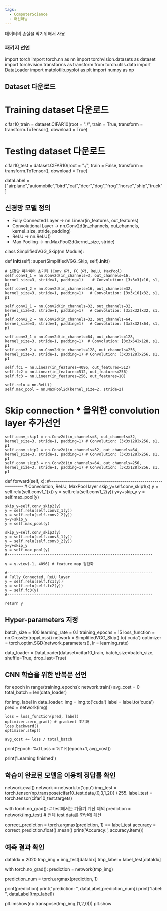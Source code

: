 ```yaml
---
tags:
  - ComputerScience
  - 머신러닝
---
```


데이터의 손실을 막기위해서 사용
### 패키지 선언

import torch
import torch.nn as nn
import torchvision.datasets as dataset
import torchvision.transforms as transform
from torch.utils.data import DataLoader
import matplotlib.pyplot as plt
import numpy as np

## Dataset 다운로드

# Training dataset 다운로드
cifar10_train = dataset.CIFAR10(root = "./",
                            train = True,
                            transform = transform.ToTensor(),
                            download = True)
# Testing dataset 다운로드
cifar10_test = dataset.CIFAR10(root = "./",
                            train = False,
                            transform = transform.ToTensor(),
                            download = True)

dataLabel = ["airplane","automobile","bird","cat","deer","dog","frog","horse","ship","truck"]

## 신경망 모델 정의
- Fully Connected Layer -> nn.Linear(in_features, out_features)
- Convolutional Layer -> nn.Conv2d(in_channels, out_channels, kernel_size, stride, padding)
- ReLU -> nn.ReLU()
- Max Pooling -> nn.MaxPool2d(kernel_size, stride)


class SimplifiedVGG_Skip(nn.Module):

  def __init__(self):
    super(SimplifiedVGG_Skip, self).__init__()

    # 신경망 파라미터 초기화 (Conv 6개, FC 3개, ReLU, MaxPool)
    self.conv1_1 = nn.Conv2d(in_channels=3, out_channels=16, kernel_size=3, stride=1, padding=1)    # Convolution: [3x3x3]x16, s1, p1
    self.conv1_2 = nn.Conv2d(in_channels=16, out_channels=32, kernel_size=3, stride=1, padding=1)   # Convolution: [3x3x16]x32, s1, p1

    self.conv2_1 = nn.Conv2d(in_channels=32, out_channels=32, kernel_size=3, stride=1, padding=1)   # Convolution: [3x3x32]x32, s1, p1
    self.conv2_2 = nn.Conv2d(in_channels=32, out_channels=64, kernel_size=3, stride=1, padding=1)   # Convolution: [3x3x32]x64, s1, p1

    self.conv3_1 = nn.Conv2d(in_channels=64, out_channels=128, kernel_size=3, stride=1, padding=1)  # Convolution: [3x3x64]x128, s1, p1
    self.conv3_2 = nn.Conv2d(in_channels=128, out_channels=256, kernel_size=3, stride=1, padding=1) # Convolution: [3x3x128]x256, s1, p1

    self.fc1 = nn.Linear(in_features=4096, out_features=512)
    self.fc2 = nn.Linear(in_features=512, out_features=256)
    self.fc3 = nn.Linear(in_features=256, out_features=10)

    self.relu = nn.ReLU()
    self.max_pool = nn.MaxPool2d(kernel_size=2, stride=2)

  # Skip connection * 을위한 convolution layer 추가선언
    self.conv_skip1 = nn.Conv2d(in_channels=3, out_channels=32, kernel_size=3, stride=1, padding=1) # Convolution: [3x3x128]x256, s1, p1
    self.conv_skip2 = nn.Conv2d(in_channels=32, out_channels=64, kernel_size=3, stride=1, padding=1) # Convolution: [3x3x128]x256, s1, p1
    self.conv_skip3 = nn.Conv2d(in_channels=64, out_channels=256, kernel_size=3, stride=1, padding=1) # Convolution: [3x3x128]x256, s1, p1


  def forward(self, x):
    #-----------------------------------------------------------------
    # Convolution, ReLU, MaxPool layer
    skip_y=self.conv_skip1(x)
    y = self.relu(self.conv1_1(x))
    y = self.relu(self.conv1_2(y))
    y=y+skip_y
    y = self.max_pool(y)

    skip_y=self.conv_skip2(y)
    y = self.relu(self.conv2_1(y))
    y = self.relu(self.conv2_2(y))
    y=y+skip_y
    y = self.max_pool(y)

    skip_y=self.conv_skip3(y)
    y = self.relu(self.conv3_1(y))
    y = self.relu(self.conv3_2(y))
    y=y+skip_y
    y = self.max_pool(y)
    #-----------------------------------------------------------------

    y = y.view(-1, 4096) # feature map 평탄화

    #-----------------------------------------------------------------
    # Fully Connected, ReLU layer
    y = self.relu(self.fc1(y))
    y = self.relu(self.fc2(y))
    y = self.fc3(y)
    #-----------------------------------------------------------------

    return y


## Hyper-parameters 지정

batch_size = 100
learning_rate = 0.1
training_epochs = 15
loss_function = nn.CrossEntropyLoss()
network = SimplifiedVGG_Skip().to('cuda')
optimizer = torch.optim.SGD(network.parameters(), lr = learning_rate)

data_loader = DataLoader(dataset=cifar10_train,
                         batch_size=batch_size,
                         shuffle=True,
                         drop_last=True)

## CNN 학습을 위한 반복문 선언

for epoch in range(training_epochs):
  network.train()
  avg_cost = 0
  total_batch = len(data_loader)

  for img, label in data_loader:
    img = img.to('cuda')
    label = label.to('cuda')
    pred = network(img)

    loss = loss_function(pred, label)
    optimizer.zero_grad() # gradient 초기화
    loss.backward()
    optimizer.step()

    avg_cost += loss / total_batch

  print('Epoch: %d Loss = %f'%(epoch+1, avg_cost))

print('Learning finished')

## 학습이 완료된 모델을 이용해 정답률 확인

network.eval()
network = network.to('cpu')
img_test = torch.tensor(np.transpose(cifar10_test.data,(0,3,1,2))) / 255.
label_test = torch.tensor(cifar10_test.targets)

with torch.no_grad(): # test에서는 기울기 계산 제외
  prediction = network(img_test) # 전체 test data를 한번에 계산

  correct_prediction = torch.argmax(prediction, 1) == label_test
  accuracy = correct_prediction.float().mean()
  print('Accuracy:', accuracy.item())

## 예측 결과 확인

dataIdx = 2020
tmp_img = img_test[dataIdx]
tmp_label = label_test[dataIdx]

with torch.no_grad():
  prediction = network(tmp_img)

prediction_num = torch.argmax(prediction, 1)

print(prediction)
print("prediction: ", dataLabel[prediction_num])
print("label: ", dataLabel[tmp_label])

plt.imshow(np.transpose(tmp_img,(1,2,0)))
plt.show